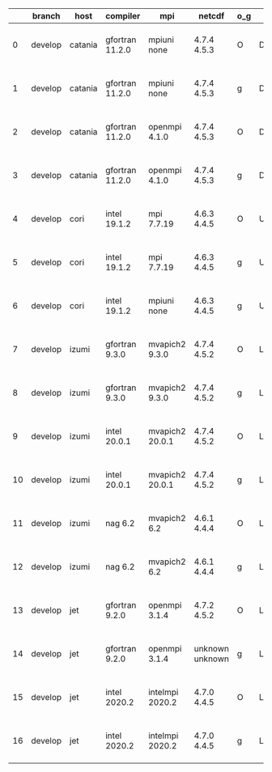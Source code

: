 |    | branch   | host    | compiler        | mpi             | netcdf          | o_g   | os     | build   | u_pass   | u_fail   | s_pass   | s_fail   | e_pass   | e_fail   | nuopc_pass   | nuopc_fail   | artifacts_hash                                                                                                                                             | modified                  |
|----|----------|---------|-----------------|-----------------|-----------------|-------|--------|---------|----------|----------|----------|----------|----------|----------|--------------|--------------|------------------------------------------------------------------------------------------------------------------------------------------------------------|---------------------------|
|  0 | develop  | catania | gfortran 11.2.0 | mpiuni none     | 4.7.4 4.5.3     | O     | Darwin | pass    | 12142    | 0        | 8        | 0        | 43       | 0        | 0            | 50           | [artifacts](https://github.com/esmf-org/esmf-test-artifacts/tree/bf70f374250e5426d76b8834526baa62dae95528/develop/catania/gfortran/11.2.0/O/mpiuni/none)   | 2022-06-16 12:58:09 -0600 |
|  1 | develop  | catania | gfortran 11.2.0 | mpiuni none     | 4.7.4 4.5.3     | g     | Darwin | pass    | 12142    | 0        | 8        | 0        | 43       | 0        | 0            | 50           | [artifacts](https://github.com/esmf-org/esmf-test-artifacts/tree/8333ee0471cba2f990a741c605da84b7ed8475ac/develop/catania/gfortran/11.2.0/g/mpiuni/none)   | 2022-06-16 14:02:11 -0600 |
|  2 | develop  | catania | gfortran 11.2.0 | openmpi 4.1.0   | 4.7.4 4.5.3     | O     | Darwin | pass    | 13656    | 9        | 49       | 0        | 80       | 0        | 45           | 5            | [artifacts](https://github.com/esmf-org/esmf-test-artifacts/tree/2377e8ec580b97ed5f490a9ff3eaf1f0b16f4d45/develop/catania/gfortran/11.2.0/O/openmpi/4.1.0) | 2022-06-16 12:32:39 -0600 |
|  3 | develop  | catania | gfortran 11.2.0 | openmpi 4.1.0   | 4.7.4 4.5.3     | g     | Darwin | pass    | 13656    | 9        | 49       | 0        | 80       | 0        | 44           | 6            | [artifacts](https://github.com/esmf-org/esmf-test-artifacts/tree/c0426d5f7883666a90d15df38cc83655696f053e/develop/catania/gfortran/11.2.0/g/openmpi/4.1.0) | 2022-06-16 13:31:50 -0600 |
|  4 | develop  | cori    | intel 19.1.2    | mpi 7.7.19      | 4.6.3 4.4.5     | O     | Unicos | pass    | 13665    | 0        | 49       | 0        | 80       | 0        | 50           | 0            | [artifacts](https://github.com/esmf-org/esmf-test-artifacts/tree/2610a4f8847f783b8cd14405970811ff4e2529f7/develop/cori/intel/19.1.2/O/mpi/7.7.19)          | 2022-06-29 06:59:09 -0700 |
|  5 | develop  | cori    | intel 19.1.2    | mpi 7.7.19      | 4.6.3 4.4.5     | g     | Unicos | pass    | 13665    | 0        | 49       | 0        | 80       | 0        | 50           | 0            | [artifacts](https://github.com/esmf-org/esmf-test-artifacts/tree/211a012ebbb0be9ff0f95ea05cca895617d3d433/develop/cori/intel/19.1.2/g/mpi/7.7.19)          | 2022-06-29 07:10:54 -0700 |
|  6 | develop  | cori    | intel 19.1.2    | mpiuni none     | 4.6.3 4.4.5     | g     | Unicos | pass    | 12142    | 0        | 8        | 0        | 43       | 0        | 0            | 50           | [artifacts](https://github.com/esmf-org/esmf-test-artifacts/tree/6fbf404ee23ee6ee59a87305ced2892324f8931b/develop/cori/intel/19.1.2/g/mpiuni/none)         | 2022-06-29 06:33:28 -0700 |
|  7 | develop  | izumi   | gfortran 9.3.0  | mvapich2 9.3.0  | 4.7.4 4.5.2     | O     | Linux  | pass    | fail     | fail     | fail     | fail     | fail     | fail     | 0            | 0            | [artifacts](https://github.com/esmf-org/esmf-test-artifacts/tree/a6b535d2079477176ad4f63b50b0d1afb031b9bb/develop/izumi/gfortran/9.3.0/O/mvapich2/9.3.0)   | 2022-06-16 19:33:12 -0600 |
|  8 | develop  | izumi   | gfortran 9.3.0  | mvapich2 9.3.0  | 4.7.4 4.5.2     | g     | Linux  | pass    | 10545    | 3120     | fail     | fail     | fail     | fail     | 0            | 0            | [artifacts](https://github.com/esmf-org/esmf-test-artifacts/tree/a234bf00067fdee17106bb55cc67c3888674f4f3/develop/izumi/gfortran/9.3.0/g/mvapich2/9.3.0)   | 2022-06-16 19:37:36 -0600 |
|  9 | develop  | izumi   | intel 20.0.1    | mvapich2 20.0.1 | 4.7.4 4.5.2     | O     | Linux  | pass    | 10545    | 3120     | fail     | fail     | fail     | fail     | 0            | 0            | [artifacts](https://github.com/esmf-org/esmf-test-artifacts/tree/d651151e0ebe8f4cc815cfb641be8b0069f68793/develop/izumi/intel/20.0.1/O/mvapich2/20.0.1)    | 2022-06-16 19:41:58 -0600 |
| 10 | develop  | izumi   | intel 20.0.1    | mvapich2 20.0.1 | 4.7.4 4.5.2     | g     | Linux  | pass    | 10545    | 3120     | fail     | fail     | fail     | fail     | 0            | 0            | [artifacts](https://github.com/esmf-org/esmf-test-artifacts/tree/589883472c433d961daa37d26cdc9a70b4021fe1/develop/izumi/intel/20.0.1/g/mvapich2/20.0.1)    | 2022-06-16 19:42:59 -0600 |
| 11 | develop  | izumi   | nag 6.2         | mvapich2 6.2    | 4.6.1 4.4.4     | O     | Linux  | pass    | fail     | fail     | fail     | fail     | fail     | fail     | 0            | 0            | [artifacts](https://github.com/esmf-org/esmf-test-artifacts/tree/f18a74df8b9cd7eab5fea8f2533438ddfd2df1e1/develop/izumi/nag/6.2/O/mvapich2/6.2)            | 2022-06-16 19:31:26 -0600 |
| 12 | develop  | izumi   | nag 6.2         | mvapich2 6.2    | 4.6.1 4.4.4     | g     | Linux  | pass    | fail     | fail     | fail     | fail     | fail     | fail     | 0            | 0            | [artifacts](https://github.com/esmf-org/esmf-test-artifacts/tree/bda5ab4d82d6def1f7ba1bc9a1056cd580a6460b/develop/izumi/nag/6.2/g/mvapich2/6.2)            | 2022-06-16 19:41:16 -0600 |
| 13 | develop  | jet     | gfortran 9.2.0  | openmpi 3.1.4   | 4.7.2 4.5.2     | O     | Linux  | fail    | fail     | fail     | fail     | fail     | fail     | fail     | fail         | fail         | [artifacts](https://github.com/esmf-org/esmf-test-artifacts/tree/60a90d0d1bc5fc1e91174ae239a407f2b5007dda/develop/jet/gfortran/9.2.0/O/openmpi/3.1.4)      | 2022-06-25 03:55:19 +0000 |
| 14 | develop  | jet     | gfortran 9.2.0  | openmpi 3.1.4   | unknown unknown | g     | Linux  | fail    | fail     | fail     | fail     | fail     | fail     | fail     | 0            | 50           | [artifacts](https://github.com/esmf-org/esmf-test-artifacts/tree/56dd0269621044975f6bc641e2f08b38d1149903/develop/jet/gfortran/9.2.0/g/openmpi/3.1.4)      | 2022-06-09 04:00:07 +0000 |
| 15 | develop  | jet     | intel 2020.2    | intelmpi 2020.2 | 4.7.0 4.4.5     | O     | Linux  | pass    | pending  | pending  | pending  | pending  | pending  | pending  | pending      | pending      | [artifacts](https://github.com/esmf-org/esmf-test-artifacts/tree/3956bfda1a43e08702774a2da3fd5621cfbbc128/develop/jet/intel/2020.2/O/intelmpi/2020.2)      | 2022-06-09 04:08:18 +0000 |
| 16 | develop  | jet     | intel 2020.2    | intelmpi 2020.2 | 4.7.0 4.4.5     | g     | Linux  | pass    | 13638    | 27       | 49       | 0        | 80       | 0        | 50           | 0            | [artifacts](https://github.com/esmf-org/esmf-test-artifacts/tree/d44d7cdbfef793aee145286b5c008e6e743b0faa/develop/jet/intel/2020.2/g/intelmpi/2020.2)      | 2022-06-24 05:30:15 +0000 |
